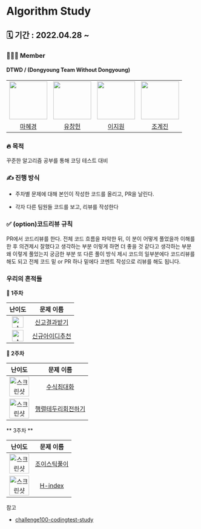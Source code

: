 
# Algorithm Study

## 🗓️ 기간 : 2022.04.28 ~

### 👩‍👧‍👦 Member

#### DTWD / (Dongyoung Team Without Dongyoung)

<center>
<table  width="100%">
<tr>
<td  align="center">
<img  src="https://avatars.githubusercontent.com/u/72402747?v=4"  width="100px;"  alt=""/>
</td>
<td  align="center">
<img  src="https://avatars.githubusercontent.com/u/49175629?v=4"  width="100px;"  alt=""/>
</td>
<td  align="center">
<img  src="https://avatars.githubusercontent.com/u/81891292?v=4"  width="100px;"  alt=""/>
</td>
<td  align="center">
<img  src="https://avatars.githubusercontent.com/u/81501723?v=4"  width="100px;"  alt=""/>
</td>
</tr>
<tr>
<td  align="center">
<a  href="https://github.com/Hyevvy">
<div>마혜경</div>
</a>
</td>
<td  align="center">
<a  href="https://github.com/dbckdgjs369">
<div>유창헌</div>
</a>
</td>
<td  align="center">
<a  href="https://github.com/ljw0096">
<div>이지원</div>
</a>
</td>
<td  align="center">
<a  href="https://github.com/chogyejin">
<div>조계진</div>
</a>
</td>
</tr>
</table>
</center>

### 🔥 목적

꾸준한 알고리즘 공부를 통해 코딩 테스트 대비


### ✍️ 진행 방식

- 주차별 문제에 대해 본인이 작성한 코드를 올리고, PR을 날린다.

- 각자 다른 팀원들 코드를 보고, 리뷰를 작성한다

### ✅ (option)코드리뷰 규칙

PR에서 코드리뷰를 한다.
전체 코드 흐름을 파악한 뒤, 이 분이 어떻게 풀었을까 이해를 한 후
의견제시
잘했다고 생각하는 부분
이렇게 하면 더 좋을 것 같다고 생각하는 부분
왜 이렇게 풀었는지 궁금한 부분
또 다른 풀이 방식 제시
코드의 일부분에다 코드리뷰를 해도 되고 전체 코드 밑 or PR 하나 밑에다 코멘트 작성으로 리뷰를 해도 됩니다.

### 우리의 흔적들

**👶 1주차**

| 난이도 | 문제 이름 |
|:------:|:---------:|
| <img width="30" alt="스크린샷 2022-04-28 오후 9 57 36" src="https://user-images.githubusercontent.com/72402747/165757258-7a2b8e6a-ba7e-45ea-bddb-c912fb194a46.png"> | [신고결과받기](https://programmers.co.kr/learn/courses/30/lessons/92334)|
| <img width="30" alt="스크린샷 2022-04-28 오후 9 57 36" src="https://user-images.githubusercontent.com/72402747/165757258-7a2b8e6a-ba7e-45ea-bddb-c912fb194a46.png"> | [신규아이디추천](https://programmers.co.kr/learn/courses/30/lessons/72410)|

**👶 2주차**

| 난이도 | 문제 이름 |
|:------:|:---------:|
| <img width="52" alt="스크린샷 2022-05-12 오후 6 26 08" src="https://user-images.githubusercontent.com/72402747/168038666-cbe7f994-be88-4d05-bce8-8fa6b7c1fb66.png">| [수식최대화](https://programmers.co.kr/learn/courses/30/lessons/67257)|
| <img width="52" alt="스크린샷 2022-05-12 오후 6 26 08" src="https://user-images.githubusercontent.com/72402747/168038666-cbe7f994-be88-4d05-bce8-8fa6b7c1fb66.png"> | [행렬테두리회전하기](https://programmers.co.kr/learn/courses/30/lessons/77485)|

** 3주차 **

| 난이도 | 문제 이름 |
|:------:|:---------:|
| <img width="52" alt="스크린샷 2022-05-12 오후 6 26 08" src="https://user-images.githubusercontent.com/72402747/168038666-cbe7f994-be88-4d05-bce8-8fa6b7c1fb66.png">| [조이스틱풀이](https://programmers.co.kr/learn/courses/30/lessons/42860)|
| <img width="52" alt="스크린샷 2022-05-12 오후 6 26 08" src="https://user-images.githubusercontent.com/72402747/168038666-cbe7f994-be88-4d05-bce8-8fa6b7c1fb66.png">| [H-index](https://programmers.co.kr/learn/courses/30/lessons/42747)|







참고 
- [
challenge100-codingtest-study](https://github.com/ellynhan/challenge100-codingtest-study)

